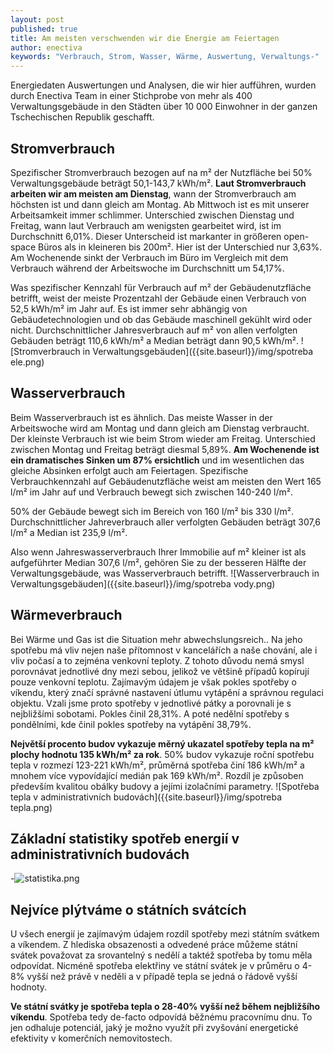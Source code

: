 ```yaml
---
layout: post
published: true
title: Am meisten verschwenden wir die Energie am Feiertagen
author: enectiva
keywords: "Verbrauch, Strom, Wasser, Wärme, Auswertung, Verwaltungs-"
---
```







Energiedaten Auswertungen und Analysen, die wir hier aufführen, wurden durch Enectiva Team in einer Stichprobe von mehr als 400 Verwaltungsgebäude in den Städten über 10 000 Einwohner in der ganzen Tschechischen Republik geschafft. 

## Stromverbrauch

Spezifischer Stromverbrauch bezogen auf na m² der Nutzfläche bei 50% Verwaltungsgebäude beträgt 50,1-143,7 kWh/m². **Laut Stromverbrauch arbeiten wir am meisten am Dienstag**, wann der Stromverbrauch am höchsten ist und dann gleich am Montag. Ab Mittwoch ist es mit unserer Arbeitsamkeit immer schlimmer. Unterschied zwischen Dienstag und Freitag, wann laut Verbrauch am wenigsten gearbeitet wird, ist im Durchschnitt 6,01%. Dieser Unterscheid ist markanter in größeren open-space Büros als in kleineren bis 200m². Hier ist der Unterschied nur 3,63%. Am Wochenende sinkt der Verbrauch im Büro im Vergleich mit dem Verbrauch während der Arbeitswoche im Durchschnitt um 54,17%. 

Was spezifischer Kennzahl für Verbrauch auf m² der Gebäudenutzfläche betrifft, weist der meiste Prozentzahl der Gebäude einen Verbrauch von 52,5 kWh/m² im Jahr auf. Es ist immer sehr abhängig von Gebäudetechnologien und ob das Gebäude maschinell gekühlt wird oder nicht. Durchschnittlicher Jahresverbrauch auf m² von allen verfolgten Gebäuden beträgt 110,6 kWh/m² a Median beträgt dann 90,5 kWh/m².
![Stromverbrauch in Verwaltungsgebäuden]({{site.baseurl}}/img/spotreba ele.png)


## Wasserverbrauch

Beim Wasserverbrauch ist es ähnlich. Das meiste Wasser in der Arbeitswoche wird am Montag und dann gleich am Dienstag verbraucht. Der kleinste Verbrauch ist wie beim Strom wieder am Freitag. Unterschied zwischen Montag und Freitag beträgt diesmal 5,89%. **Am Wochenende ist ein dramatisches Sinken um 87% ersichtlich** und im wesentlichen das gleiche Absinken erfolgt auch am Feiertagen. Spezifische Verbrauchkennzahl auf Gebäudenutzfläche weist am meisten den Wert 165 l/m² im Jahr auf und Verbrauch bewegt sich zwischen 140-240 l/m².

50% der Gebäude bewegt sich im Bereich von 160 l/m² bis 330 l/m². Durchschnittlicher Jahreverbrauch aller verfolgten Gebäuden beträgt 307,6 l/m² a Median ist 235,9 l/m².

Also wenn Jahreswasserverbrauch Ihrer Immobilie auf m² kleiner ist als aufgeführter Median 307,6 l/m², gehören Sie zu der besseren Hälfte der Verwaltungsgebäude, was Wasserverbrauch betrifft.
![Wasserverbrauch in Verwaltungsgebäuden]({{site.baseurl}}/img/spotreba vody.png)


## Wärmeverbrauch

Bei Wärme und Gas ist die Situation mehr abwechslungsreich.. Na jeho spotřebu má vliv nejen naše přítomnost v kancelářích a naše chování, ale i vliv počasí a to zejména venkovní teploty. Z tohoto důvodu nemá smysl porovnávat jednotlivé dny mezi sebou, jelikož ve většině případů kopírují pouze venkovní teplotu. Zajímavým údajem je však pokles spotřeby o víkendu, který značí správné nastavení útlumu vytápění a správnou regulaci objektu. Vzali jsme proto spotřeby v jednotlivé pátky a porovnali je s nejbližšími sobotami. Pokles činil 28,31%. A poté nedělní spotřeby s pondělními, kde činil pokles spotřeby na vytápění 38,79%. 

**Největší procento budov vykazuje měrný ukazatel spotřeby tepla na m² plochy hodnotu 135 kWh/m² za rok**. 50% budov vykazuje roční spotřebu tepla v rozmezí 123-221 kWh/m², průměrná spotřeba činí 186 kWh/m² a mnohem více vypovídající medián pak 169 kWh/m². Rozdíl je způsoben především kvalitou obálky budovy a jejími izolačními parametry.
![Spotřeba tepla v administrativních budovách]({{site.baseurl}}/img/spotreba tepla.png)

## Základní statistiky spotřeb energií v administrativních budovách

-![statistika.png]({{site.baseurl}}/img/statistika.png)

## Nejvíce plýtváme o státních svátcích

U všech energií je zajímavým údajem rozdíl spotřeby mezi státním svátkem a víkendem. Z hlediska obsazenosti a odvedené práce můžeme státní svátek považovat za srovantelný s nedělí a taktéž spotřeba by tomu měla odpovídat. Nicméně spotřeba elektřiny ve státní svátek je v průměru o 4-8% vyšší než právě v neděli a v případě tepla se jedná o řádově vyšší hodnoty. 

**Ve státní svátky je spotřeba tepla o 28-40% vyšší než během nejbližšího víkendu**. Spotřeba tedy de-facto odpovídá běžnému pracovnímu dnu. To jen odhaluje potenciál, jaký je možno využít při zvyšování energetické efektivity v komerčních nemovitostech.
